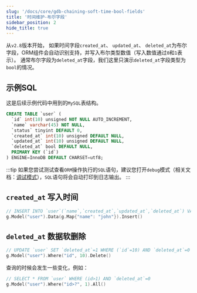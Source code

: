 ```yaml
---
slug: '/docs/core/gdb-chaining-soft-time-bool-fields'
title: '时间维护-布尔字段'
sidebar_position: 2
hide_title: true
---
```



从`v2.8`版本开始，
如果时间字段`created_at`、 `updated_at`、 `deleted_at`为布尔字段，ORM组件会自动识别支持，并写入布尔类型数值（写入数值通过`0`和`1`表示）。
通常布尔字段为`deleted_at`字段，我们这里只演示`deleted_at`字段类型为`bool`的情况。

## 示例SQL
这是后续示例代码中用到的`MySQL`表结构。

```sql
CREATE TABLE `user` (
  `id` int(10) unsigned NOT NULL AUTO_INCREMENT,
  `name` varchar(45) NOT NULL,
  `status` tinyint DEFAULT 0,
  `created_at` int(10) unsigned DEFAULT NULL,
  `updated_at` int(10) unsigned DEFAULT NULL,
  `deleted_at` bool DEFAULT NULL,
  PRIMARY KEY (`id`)
) ENGINE=InnoDB DEFAULT CHARSET=utf8;
```

:::tip
如果您尝试测试查看`ORM`操作执行的`SQL`语句，建议您打开`debug`模式（相关文档：[调试模式](../../ORM高级特性/ORM高级特性-调试模式.md)），`SQL`语句将会自动打印到日志输出。
:::

## `created_at` 写入时间

```go
// INSERT INTO `user`(`name`,`created_at`,`updated_at`,`deleted_at`) VALUES('john',1731481488,1731481488,0)
g.Model("user").Data(g.Map{"name": "john"}).Insert()
```

## `deleted_at` 数据软删除

```go
// UPDATE `user` SET `deleted_at`=1 WHERE (`id`=10) AND `deleted_at`=0
g.Model("user").Where("id", 10).Delete()
```

查询的时候会发生一些变化，例如：

```go
// SELECT * FROM `user` WHERE (id>1) AND `deleted_at`=0
g.Model("user").Where("id>?", 1).All()
```




